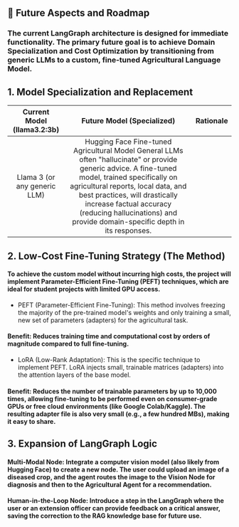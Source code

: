 ## 🚀 Future Aspects and Roadmap
### The current LangGraph architecture is designed for immediate functionality. The primary future goal is to achieve Domain Specialization and Cost Optimization by transitioning from generic LLMs to a custom, fine-tuned Agricultural Language Model.

## 1. Model Specialization and Replacement
| Current Model (llama3.2:3b)|Future Model (Specialized) |	Rationale|
|:---------------------------:|:------------------------:|:---------:|
|Llama 3 (or any generic LLM) |	Hugging Face Fine-tuned Agricultural Model	General LLMs often "hallucinate" or provide generic advice. A fine-tuned model, trained specifically on agricultural reports, local data, and best practices, will drastically increase factual accuracy (reducing hallucinations) and provide domain-specific depth in its responses.|

## 2. Low-Cost Fine-Tuning Strategy (The Method)
#### To achieve the custom model without incurring high costs, the project will implement Parameter-Efficient Fine-Tuning (PEFT) techniques, which are ideal for student projects with limited GPU access.

- PEFT (Parameter-Efficient Fine-Tuning): This method involves freezing the majority of the pre-trained model's weights and only training a small, new set of parameters (adapters) for the agricultural task.

#### Benefit: Reduces training time and computational cost by orders of magnitude compared to full fine-tuning.

- LoRA (Low-Rank Adaptation): This is the specific technique to implement PEFT. LoRA injects small, trainable matrices (adapters) into the attention layers of the base model.

#### Benefit: Reduces the number of trainable parameters by up to 10,000 times, allowing fine-tuning to be performed even on consumer-grade GPUs or free cloud environments (like Google Colab/Kaggle). The resulting adapter file is also very small (e.g., a few hundred MBs), making it easy to share.

## 3. Expansion of LangGraph Logic
#### Multi-Modal Node: Integrate a computer vision model (also likely from Hugging Face) to create a new node. The user could upload an image of a diseased crop, and the agent routes the image to the Vision Node for diagnosis and then to the Agricultural Agent for a recommendation.

#### Human-in-the-Loop Node: Introduce a step in the LangGraph where the user or an extension officer can provide feedback on a critical answer, saving the correction to the RAG knowledge base for future use.